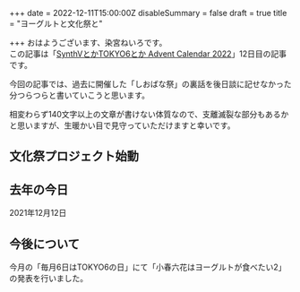 +++
date = 2022-12-11T15:00:00Z
disableSummary = false
draft = true
title = "ヨーグルトと文化祭と"

+++
おはようございます、染宮ねいろです。  
この記事は「[SynthVとかTOKYO6とか Advent Calendar 2022](https://adventar.org/calendars/8111)」12日目の記事です。

今回の記事では、過去に開催した「しおばな祭」の裏話を後日談に記せなかった分つらつらと書いていこうと思います。

<!-- more -->

相変わらず140文字以上の文章が書けない体質なので、支離滅裂な部分もあるかと思いますが、生暖かい目で見守っていただけますと幸いです。

## 文化祭プロジェクト始動

## 去年の今日

2021年12月12日

## 今後について

今月の「毎月6日はTOKYO6の日」にて「小春六花はヨーグルトが食べたい2」の発表を行いました。